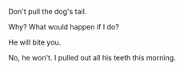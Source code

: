 Don't pull the dog's tail.

Why? What would happen if I do?

He will bite you.

No, he won't. I pulled out all his teeth this morning. 
